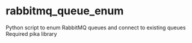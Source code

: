 # rabbitmq_queue_enum
Python script to enum RabbitMQ queues and connect to existing queues
Required pika library
